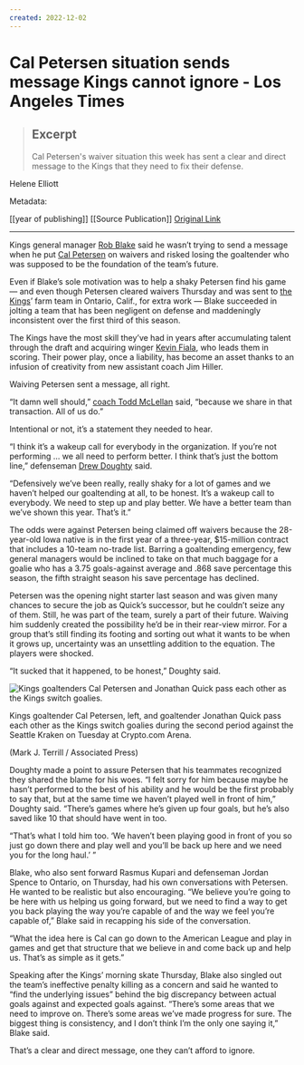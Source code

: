 ```yaml
---
created: 2022-12-02
---
```


# Cal Petersen situation sends message Kings cannot ignore - Los Angeles Times

> ## Excerpt
> Cal Petersen's waiver situation this week has sent a clear and direct message to the Kings that they need to fix their defense.

Helene Elliott

Metadata: 

[[year of publishing]]
[[Source Publication]]
[Original Link](https://www.latimes.com/sports/hockey/story/2022-12-01/kings-cal-petersen-nhl-elliott)

---
Kings general manager [Rob Blake](https://www.latimes.com/sports/hockey/story/2021-05-19/nhl-kings-rob-blake-major-improvement-needed) said he wasn’t trying to send a message when he put [Cal Petersen](https://www.latimes.com/sports/hockey/story/2021-10-14/kings-cal-petersen-jonathan-quick-vegas-golden-knights-nhl) on waivers and risked losing the goaltender who was supposed to be the foundation of the team’s future.

Even if Blake’s sole motivation was to help a shaky Petersen find his game — and even though Petersen cleared waivers Thursday and was sent to [the Kings](https://www.latimes.com/sports/hockey)’ farm team in Ontario, Calif., for extra work — Blake succeeded in jolting a team that has been negligent on defense and maddeningly inconsistent over the first third of this season.

The Kings have the most skill they’ve had in years after accumulating talent through the draft and acquiring winger [Kevin Fiala](https://www.latimes.com/sports/hockey/story/2022-06-29/kings-acquire-left-wing-kevin-fiala-from-minnesota-wild), who leads them in scoring. Their power play, once a liability, has become an asset thanks to an infusion of creativity from new assistant coach Jim Hiller.

Waiving Petersen sent a message, all right.

“It damn well should,” [coach Todd McLellan](https://www.latimes.com/sports/hockey/story/2022-03-28/kings-suffer-bad-loss-to-kraken-in-todd-mclellans-1000th-nhl-game-coached) said, “because we share in that transaction. All of us do.”

Intentional or not, it’s a statement they needed to hear.

“I think it’s a wakeup call for everybody in the organization. If you’re not performing … we all need to perform better. I think that’s just the bottom line,” defenseman [Drew Doughty](https://www.latimes.com/sports/hockey/story/2022-02-16/kings-ceremony-for-drew-doughty-loss-to-oilers) said.

“Defensively we’ve been really, really shaky for a lot of games and we haven’t helped our goaltending at all, to be honest. It’s a wakeup call to everybody. We need to step up and play better. We have a better team than we’ve shown this year. That’s it.”

The odds were against Petersen being claimed off waivers because the 28-year-old Iowa native is in the first year of a three-year, $15-million contract that includes a 10-team no-trade list. Barring a goaltending emergency, few general managers would be inclined to take on that much baggage for a goalie who has a 3.75 goals-against average and .868 save percentage this season, the fifth straight season his save percentage has declined.

Petersen was the opening night starter last season and was given many chances to secure the job as Quick’s successor, but he couldn’t seize any of them. Still, he was part of the team, surely a part of their future. Waiving him suddenly created the possibility he’d be in their rear-view mirror. For a group that’s still finding its footing and sorting out what it wants to be when it grows up, uncertainty was an unsettling addition to the equation. The players were shocked.

“It sucked that it happened, to be honest,” Doughty said.

 ![Kings goaltenders Cal Petersen and Jonathan Quick pass each other as the Kings switch goalies.](https://ca-times.brightspotcdn.com/dims4/default/27dcba3/2147483647/strip/true/crop/3242x2161+0+0/resize/1200x800!/quality/80/?url=https%3A%2F%2Fcalifornia-times-brightspot.s3.amazonaws.com%2Fb9%2F0c%2F97491c0b43129fc80129bfceaff8%2Fkraken-kings-hockey-95492.jpg)

Kings goaltender Cal Petersen, left, and goaltender Jonathan Quick pass each other as the Kings switch goalies during the second period against the Seattle Kraken on Tuesday at Crypto.com Arena.

(Mark J. Terrill / Associated Press)

Doughty made a point to assure Petersen that his teammates recognized they shared the blame for his woes. “I felt sorry for him because maybe he hasn’t performed to the best of his ability and he would be the first probably to say that, but at the same time we haven’t played well in front of him,” Doughty said. “There’s games where he’s given up four goals, but he’s also saved like 10 that should have went in too.

“That’s what I told him too. ‘We haven’t been playing good in front of you so just go down there and play well and you’ll be back up here and we need you for the long haul.’ ”

Blake, who also sent forward Rasmus Kupari and defenseman Jordan Spence to Ontario, on Thursday, had his own conversations with Petersen. He wanted to be realistic but also encouraging. “We believe you’re going to be here with us helping us going forward, but we need to find a way to get you back playing the way you’re capable of and the way we feel you’re capable of,” Blake said in recapping his side of the conversation.

“What the idea here is Cal can go down to the American League and play in games and get that structure that we believe in and come back up and help us. That’s as simple as it gets.”

Speaking after the Kings’ morning skate Thursday, Blake also singled out the team’s ineffective penalty killing as a concern and said he wanted to “find the underlying issues” behind the big discrepancy between actual goals against and expected goals against. “There’s some areas that we need to improve on. There’s some areas we’ve made progress for sure. The biggest thing is consistency, and I don’t think I’m the only one saying it,” Blake said.

That’s a clear and direct message, one they can’t afford to ignore.
